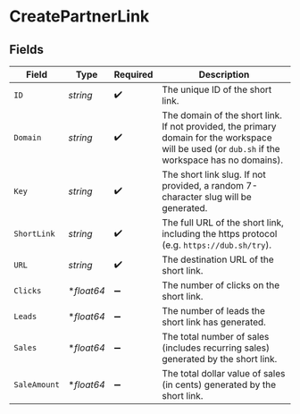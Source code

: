# CreatePartnerLink


## Fields

| Field                                                                                                                                           | Type                                                                                                                                            | Required                                                                                                                                        | Description                                                                                                                                     |
| ----------------------------------------------------------------------------------------------------------------------------------------------- | ----------------------------------------------------------------------------------------------------------------------------------------------- | ----------------------------------------------------------------------------------------------------------------------------------------------- | ----------------------------------------------------------------------------------------------------------------------------------------------- |
| `ID`                                                                                                                                            | *string*                                                                                                                                        | :heavy_check_mark:                                                                                                                              | The unique ID of the short link.                                                                                                                |
| `Domain`                                                                                                                                        | *string*                                                                                                                                        | :heavy_check_mark:                                                                                                                              | The domain of the short link. If not provided, the primary domain for the workspace will be used (or `dub.sh` if the workspace has no domains). |
| `Key`                                                                                                                                           | *string*                                                                                                                                        | :heavy_check_mark:                                                                                                                              | The short link slug. If not provided, a random 7-character slug will be generated.                                                              |
| `ShortLink`                                                                                                                                     | *string*                                                                                                                                        | :heavy_check_mark:                                                                                                                              | The full URL of the short link, including the https protocol (e.g. `https://dub.sh/try`).                                                       |
| `URL`                                                                                                                                           | *string*                                                                                                                                        | :heavy_check_mark:                                                                                                                              | The destination URL of the short link.                                                                                                          |
| `Clicks`                                                                                                                                        | **float64*                                                                                                                                      | :heavy_minus_sign:                                                                                                                              | The number of clicks on the short link.                                                                                                         |
| `Leads`                                                                                                                                         | **float64*                                                                                                                                      | :heavy_minus_sign:                                                                                                                              | The number of leads the short link has generated.                                                                                               |
| `Sales`                                                                                                                                         | **float64*                                                                                                                                      | :heavy_minus_sign:                                                                                                                              | The total number of sales (includes recurring sales) generated by the short link.                                                               |
| `SaleAmount`                                                                                                                                    | **float64*                                                                                                                                      | :heavy_minus_sign:                                                                                                                              | The total dollar value of sales (in cents) generated by the short link.                                                                         |